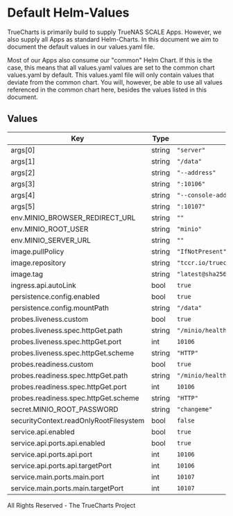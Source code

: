 # Default Helm-Values

TrueCharts is primarily build to supply TrueNAS SCALE Apps.
However, we also supply all Apps as standard Helm-Charts. In this document we aim to document the default values in our values.yaml file.

Most of our Apps also consume our "common" Helm Chart.
If this is the case, this means that all values.yaml values are set to the common chart values.yaml by default. This values.yaml file will only contain values that deviate from the common chart.
You will, however, be able to use all values referenced in the common chart here, besides the values listed in this document.

## Values

| Key | Type | Default | Description |
|-----|------|---------|-------------|
| args[0] | string | `"server"` |  |
| args[1] | string | `"/data"` |  |
| args[2] | string | `"--address"` |  |
| args[3] | string | `":10106"` |  |
| args[4] | string | `"--console-address"` |  |
| args[5] | string | `":10107"` |  |
| env.MINIO_BROWSER_REDIRECT_URL | string | `""` |  |
| env.MINIO_ROOT_USER | string | `"minio"` |  |
| env.MINIO_SERVER_URL | string | `""` |  |
| image.pullPolicy | string | `"IfNotPresent"` |  |
| image.repository | string | `"tccr.io/truecharts/minio"` |  |
| image.tag | string | `"latest@sha256:a31f22b3cac9931e4eebf306c358fd7ca1966432b5db98e755743e25c3bcbe7c"` |  |
| ingress.api.autoLink | bool | `true` |  |
| persistence.config.enabled | bool | `true` |  |
| persistence.config.mountPath | string | `"/data"` |  |
| probes.liveness.custom | bool | `true` |  |
| probes.liveness.spec.httpGet.path | string | `"/minio/health/live"` |  |
| probes.liveness.spec.httpGet.port | int | `10106` |  |
| probes.liveness.spec.httpGet.scheme | string | `"HTTP"` |  |
| probes.readiness.custom | bool | `true` |  |
| probes.readiness.spec.httpGet.path | string | `"/minio/health/ready"` |  |
| probes.readiness.spec.httpGet.port | int | `10106` |  |
| probes.readiness.spec.httpGet.scheme | string | `"HTTP"` |  |
| secret.MINIO_ROOT_PASSWORD | string | `"changeme"` |  |
| securityContext.readOnlyRootFilesystem | bool | `false` |  |
| service.api.enabled | bool | `true` |  |
| service.api.ports.api.enabled | bool | `true` |  |
| service.api.ports.api.port | int | `10106` |  |
| service.api.ports.api.targetPort | int | `10106` |  |
| service.main.ports.main.port | int | `10107` |  |
| service.main.ports.main.targetPort | int | `10107` |  |

All Rights Reserved - The TrueCharts Project
